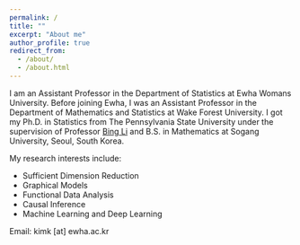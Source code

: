 ```yaml
---
permalink: /
title: ""
excerpt: "About me"
author_profile: true
redirect_from: 
  - /about/
  - /about.html
---
```


I am an Assistant Professor in the Department of Statistics at Ewha Womans University.  Before joining Ewha, I was an Assistant Professor in the Department of Mathematics and Statistics at Wake Forest University. I got my Ph.D. in Statistics from The Pennsylvania State University under the supervision of Professor [Bing Li](https://science.psu.edu/stat/people/bxl9) and B.S. in Mathematics at Sogang University, Seoul, South Korea. 

My research interests include:

* Sufficient Dimension Reduction
* Graphical Models
* Functional Data Analysis
* Causal Inference
* Machine Learning and Deep Learning

Email: kimk [at] ewha.ac.kr
